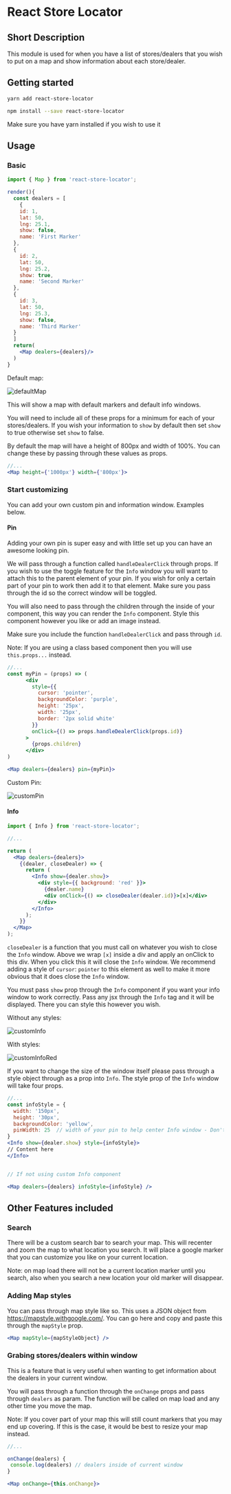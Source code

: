 # React Store Locator

## Short Description

This module is used for when you have a list of stores/dealers that you wish to put on a map and show information about each store/dealer.

## Getting started

```bash
yarn add react-store-locator

npm install --save react-store-locator
```

Make sure you have yarn installed if you wish to use it

## Usage

### Basic

```jsx
import { Map } from 'react-store-locator';

render(){
  const dealers = [
    {
    id: 1,
    lat: 50,
    lng: 25.1,
    show: false,
    name: 'First Marker'
  },
  {
    id: 2,
    lat: 50,
    lng: 25.2,
    show: true,
    name: 'Second Marker'
  },
  {
    id: 3,
    lat: 50,
    lng: 25.3,
    show: false,
    name: 'Third Marker'
  }
  ]
  return(
    <Map dealers={dealers}/>
  )
}
```

Default map:

![defaultMap](defaultMap.png)

This will show a map with default markers and default info windows.

You will need to include all of these props for a minimum for each of your stores/dealers. If you wish your information to `show` by default then set `show` to true otherwise set `show` to false.

By default the map will have a height of 800px and width of 100%. You can change these by passing through these values as props.

```jsx
//...
<Map height={'1000px'} width={'800px'}>
```

### Start customizing

You can add your own custom pin and information window. Examples below.

#### Pin

Adding your own pin is super easy and with little set up you can have an awesome looking pin.

We will pass through a function called `handleDealerClick` through props. If you wish to use the toggle feature for the `Info` window you will want to attach this to the parent element of your pin. If you wish for only a certain part of your pin to work then add it to that element. Make sure you pass through the id so the correct window will be toggled.

You will also need to pass through the children through the inside of your component, this way you can render the `Info` component. Style this component however you like or add an image instead.

Make sure you include the function `handleDealerClick` and pass through `id`.

Note: If you are using a class based component then you will use `this.props...` instead.

```jsx
//...
const myPin = (props) => (
      <div
        style={{
          cursor: 'pointer',
          backgroundColor: 'purple',
          height: '25px',
          width: '25px',
          border: '2px solid white'
        }}
        onClick={() => props.handleDealerClick(props.id)}
      >
        {props.children}
      </div>
)

<Map dealers={dealers} pin={myPin}>
```

Custom Pin:

![customPin](customPin.png)

#### Info

```jsx
import { Info } from 'react-store-locator';

//...

return (
  <Map dealers={dealers}>
    {(dealer, closeDealer) => {
      return (
        <Info show={dealer.show}>
          <div style={{ background: 'red' }}>
            {dealer.name}
            <div onClick={() => closeDealer(dealer.id)}>[x]</div>
          </div>
        </Info>
      );
    }}
  </Map>
);
```

`closeDealer` is a function that you must call on whatever you wish to close the `Info` window. Above we wrap `[x]` inside a div and apply an onClick to this div. When you click this it will close the `Info` window. We recommend adding a style of `cursor`: `pointer` to this element as well to make it more obvious that it does close the `Info` window.

You must pass `show` prop through the `Info` component if you want your info window to work correctly. Pass any jsx through the `Info` tag and it will be displayed. There you can style this however you wish.

Without any styles:

![customInfo](customInfo.png)

With styles:

![customInfoRed](customInfoRed.png)

If you want to change the size of the window itself please pass through a style object through as a prop into `Info`. The style prop of the `Info` window will take four props.

```jsx
//...
const infoStyle = {
  width: '150px',
  height: '30px',
  backgroundColor: 'yellow',
  pinWidth: 25  // width of your pin to help center Info window - Don't add if you aren't passing through a pin
}
<Info show={dealer.show} style={infoStyle}>
// Content here
</Info>


// If not using custom Info component

<Map dealers={dealers} infoStyle={infoStyle} />
```

## Other Features included

### Search

There will be a custom search bar to search your map. This will recenter and zoom the map to what location you search. It will place a google marker that you can customize you like on your current location.

Note: on map load there will not be a current location marker until you search, also when you search a new location your old marker will disappear.

### Adding Map styles

You can pass through map style like so. This uses a JSON object from https://mapstyle.withgoogle.com/. You can go here and copy and paste this through the `mapStyle` prop.

```jsx
<Map mapStyle={mapStyleObject} />
```

### Grabing stores/dealers within window

This is a feature that is very useful when wanting to get information about the dealers in your current window.

You will pass through a function through the `onChange` props and pass through `dealers` as param. The function will be called on map load and any other time you move the map.

Note: If you cover part of your map this will still count markers that you may end up covering. If this is the case, it would be best to resize your map instead.

```jsx
//...

onChange(dealers) {
 console.log(dealers) // dealers inside of current window
}

<Map onChange={this.onChange}>
```

